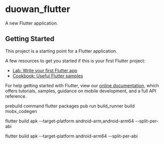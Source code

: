 # duowan_flutter

A new Flutter application.

## Getting Started

This project is a starting point for a Flutter application.

A few resources to get you started if this is your first Flutter project:

- [Lab: Write your first Flutter app](https://flutter.dev/docs/get-started/codelab)
- [Cookbook: Useful Flutter samples](https://flutter.dev/docs/cookbook)

For help getting started with Flutter, view our
[online documentation](https://flutter.dev/docs), which offers tutorials,
samples, guidance on mobile development, and a full API reference.

prebuild command
flutter packages pub run build_runner build mobx_codegen


flutter build apk --target-platform android-arm,android-arm64 --split-per-abi

flutter build apk --target-platform android-arm64 --split-per-abi
